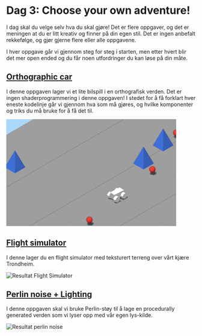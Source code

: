 # Dag 3: Choose your own adventure!

I dag skal du velge selv hva du skal gjøre! Det er flere oppgaver, og det er meningen at du er litt kreativ og finner på din egen stil. Det er ingen anbefalt rekkefølge, og gjør gjerne flere eller alle oppgavene.

I hver oppgave går vi gjennom steg for steg i starten, men etter hvert blir det mer open ended og du får noen utfordringer du kan løse på din måte.

## [Orthographic car](./ortographic-car/README.md)

I denne oppgaven lager vi et lite bilspill i en orthografisk verden. Det er ingen shaderprogrammering i denne oppgaven! I stedet for å få forklart hver eneste kodelinje går vi gjennom hva som må gjøres, og hvilke komponenter og triks du må bruke for å få det til.

![Resultat Orthographic Car](./orthographic-car/img/orthographic-car.gif)

## [Flight simulator](./flightsimulator/README.md)

I denne lager du en flight simulator med teksturert terreng over vårt kjære Trondheim.

![Resultat Flight Simulator](./flightsimulator/img/resultat.gif)

## [Perlin noise + Lighting](./perlin-noise/README.md)

I denne oppgaven skal vi bruke Perlin-støy til å lage en procedurally generated verden som vi lyser opp med vår egen lys-kilde.

![Resultat perlin noise](./perlin-noise/img/perlin-noise.gif)


